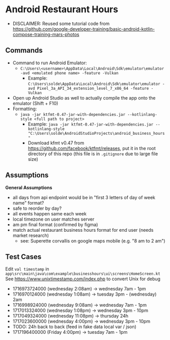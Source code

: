 # Android Restaurant Hours

- DISCLAIMER: Reused some tutorial code from https://github.com/google-developer-training/basic-android-kotlin-compose-training-mars-photos

## Commands

- Command to run Android Emulator:
  - `C:\Users\<username>\AppData\Local\Android\Sdk\emulator\emulator -avd <emulated phone name> -feature -Vulkan`
    - Example: `C:\Users\solde\AppData\Local\Android\Sdk\emulator\emulator -avd Pixel_3a_API_34_extension_level_7_x86_64 -feature -Vulkan`
- Open up Android Studio as well to actually compile the app onto the emulator (Shift + F10)
- Formatting:
  - `java -jar ktfmt-0.47-jar-with-dependencies.jar --kotlinlang-style <full path to project>`
    - Example: `java -jar ktfmt-0.47-jar-with-dependencies.jar --kotlinlang-style "C:\Users\solde\AndroidStudioProjects\android_business_hours"`
    - Download kfmt v0.47 from https://github.com/facebook/ktfmt/releases, put it in the root directory of this repo (this file is in `.gitignore` due to large file size)

## Assumptions

**General Assumptions**

- all days from api endpoint would be in "first 3 letters of day of week name" format?
- safe to reorder by day?
- all events happen same each week
- local timezone on user matches server
- am pm final format (confirmed by figma)
- match actual restaurant business hours format for end user (needs market research)
  - see: Superette corvallis on google maps mobile (e.g. "8 am to 2 am")

## Test Cases
Edit `val timestamp` in `app\src\main\java\com\example\businesshours\ui\screens\HomeScreen.kt`
See https://www.unixtimestamp.com/index.php to convert Unix for debug
- 1716973724000 (wednesday 2:08am) -> wednesday 7am - 1pm
- 1716970124000 (wednesday 1:08am) -> tuesday 3pm - (wednesday) 2am
- 1716998924000 (wednesday 9:08am) -> wednesday 7am - 1pm
- 1717013324000 (wednesday 1:08pm) -> wednesday 3pm - 10pm
- 1717049324000 (wednesday 11:08pm) -> thursday 24h
- 1717023600000 (wednesday 4:00pm) -> wednesday 3pm - 10pm
- TODO: 24h back to back (feed in fake data local var / json)
- 1717196400000 (Friday 4:00pm) -> tuesday 7am - 1pm
